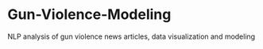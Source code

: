 # Gun-Violence-Modeling
NLP analysis of gun violence news articles, data visualization and modeling
